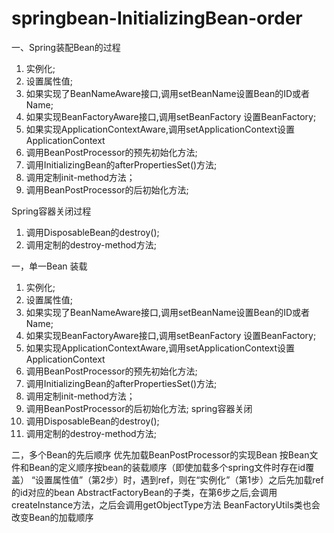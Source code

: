 # springbean-InitializingBean-order

一、Spring装配Bean的过程   
1. 实例化;  
2. 设置属性值;  
3. 如果实现了BeanNameAware接口,调用setBeanName设置Bean的ID或者Name;  
4. 如果实现BeanFactoryAware接口,调用setBeanFactory 设置BeanFactory;  
5. 如果实现ApplicationContextAware,调用setApplicationContext设置ApplicationContext  
6. 调用BeanPostProcessor的预先初始化方法;  
7. 调用InitializingBean的afterPropertiesSet()方法;  
8. 调用定制init-method方法；  
9. 调用BeanPostProcessor的后初始化方法;  


Spring容器关闭过程   
1. 调用DisposableBean的destroy();  
2. 调用定制的destroy-method方法;

 

 


一，单一Bean
装载
1. 实例化; 
2. 设置属性值; 
3. 如果实现了BeanNameAware接口,调用setBeanName设置Bean的ID或者Name; 
4. 如果实现BeanFactoryAware接口,调用setBeanFactory 设置BeanFactory; 
5. 如果实现ApplicationContextAware,调用setApplicationContext设置ApplicationContext 
6. 调用BeanPostProcessor的预先初始化方法; 
7. 调用InitializingBean的afterPropertiesSet()方法; 
8. 调用定制init-method方法； 
9. 调用BeanPostProcessor的后初始化方法;
spring容器关闭
1. 调用DisposableBean的destroy(); 
2. 调用定制的destroy-method方法;
 
二，多个Bean的先后顺序
优先加载BeanPostProcessor的实现Bean
按Bean文件和Bean的定义顺序按bean的装载顺序（即使加载多个spring文件时存在id覆盖）
“设置属性值”（第2步）时，遇到ref，则在“实例化”（第1步）之后先加载ref的id对应的bean
AbstractFactoryBean的子类，在第6步之后,会调用createInstance方法，之后会调用getObjectType方法
BeanFactoryUtils类也会改变Bean的加载顺序
